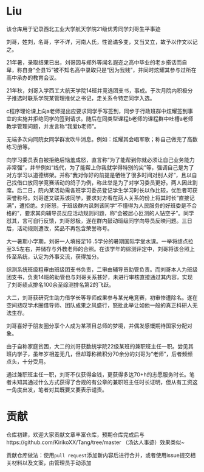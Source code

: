 # Liu
该仓库用于记录西北工业大学航天学院21级优秀同学刘哥生平事迹

刘哥，姓刘，名哥，字不详，河南人氏，性诡谲多变，又当又立，故予以作文以记之。

21年暑，录取结果已出，刘哥因与郑外等闻名遐迩之高中毕业的老乡搭话而自卑，称自身“全县15”被不知名高中录取只是“因为我贱”，并同时炫耀其参与过所在高中承办的教育会议。

21年秋，刘哥入学西工大航天学院14班并竞选团支书，事成。于次月院内积极分子推选时联系学院某管理推优之书记，走关系令特定同学入选。

c程序理论课上向a老师提出应要求同学手写签到，同步于行政班群中炫耀签到事宜的实施并拒绝同学的签到请求。随后在同类型课程b老师的课程群中吐槽a老师教学管理问题，并发言称“我爱b老师”。

无端多次向同院女同学群发吹牛消息。例如：炫耀其会唱军歌；称自己做完了高数练习册等。

向学习委员表白被拒绝后恼羞成怒，直言称“为了能帮到你就必须让自己业务能力非常强”，并举例如“线代，为了能帮上你我就学得特别的尖”等，强调自己是为了对方学习以道德绑架。并称“我对你好的前提是牺牲了很多时间对别人好”，且以自己找借口放同学竞赛活动的鸽子为例，称此举是为了对学习委员更好。两人因此割席。后二日，院内某活动需各班学习委员登记学生学习时长以作比较，优胜者可获荣誉称号。刘哥遂又联系该同学，要求对方看在两人关系的份上将其时长“直接记满”，遭拒绝。刘哥怒，于班级群内讽刺该同学“不懂得为人民服务的好班委是不合格的”，要求其向辅导员反应活动规则问题，称“会被居心叵测的人钻空子”。同学怼其，言可自行反馈，刘哥怒极，遂在群内鼓动班级同学向导员反映问题。三日后，活动规则遭改，奖品不再包含荣誉称号。

大一暑期小学期，刘哥一人填报足16	.5学分的暑期国际学堂水课。一举将绩点拉至3.5左右，并储存与外教老师的合照。在该学年的综测评定中，刘哥将该合照上传至系统，认定为外事交流，获得加分。

综测系统班级粗审由班级团支书负责，二审由辅导员助管负责。而刘哥本人为班级团支书，负责14班的助管也与刘哥关系甚好，未进行审核直接通过其内容，实现了刘哥绩点排名100余至综测排名第2的飞跃。

大二，刘哥获研究生助力借学长等导师成果参与某光电竞赛，初审惨遭除名。遂在空间悲叹学术圈借导师、团队成果之风盛行，怒批此举让如他一般的真正科研人无法生存。

刘哥喜好于朋友圈分享个人成为某项目总师的梦境，并偶发感慨期待国家分配对象。

由于自称家庭贫困，大二的刘哥获数统学院22级某班的兼职班主任一职。尝见其班内学子，虽年岁相差无几，但却尊称微积分70余分的刘哥为“老师”，后者频频点头，十分受用。

通过兼职班主任一职，刘哥不仅获得金钱，更获得多达70+h的志愿服务时长。笔者未知其通过什么方式获得了合规的有公章的兼职班主任时长证明，但从有工资这一角度出发，笔者对其既要又要表示谴责。

# 贡献

仓库初建，欢迎大家贡献文章丰富仓库，预期仓库完成后与https://github.com/KirikoXX/Tang/tree/master   （汤达人事迹）效果类似~

贡献仓库做法：使用`pull request`添加新内容后进行合并，或者使用issue提交相关材料以及文案，由管理员手动添加
